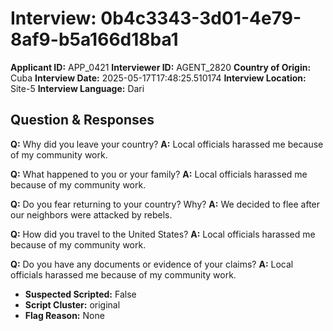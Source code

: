 # Interview: 0b4c3343-3d01-4e79-8af9-b5a166d18ba1
**Applicant ID:** APP_0421
**Interviewer ID:** AGENT_2820
**Country of Origin:** Cuba
**Interview Date:** 2025-05-17T17:48:25.510174
**Interview Location:** Site-5
**Interview Language:** Dari

## Question & Responses

**Q:** Why did you leave your country?
**A:** Local officials harassed me because of my community work.

**Q:** What happened to you or your family?
**A:** Local officials harassed me because of my community work.

**Q:** Do you fear returning to your country? Why?
**A:** We decided to flee after our neighbors were attacked by rebels.

**Q:** How did you travel to the United States?
**A:** Local officials harassed me because of my community work.

**Q:** Do you have any documents or evidence of your claims?
**A:** Local officials harassed me because of my community work.

- **Suspected Scripted:** False
- **Script Cluster:** original
- **Flag Reason:** None